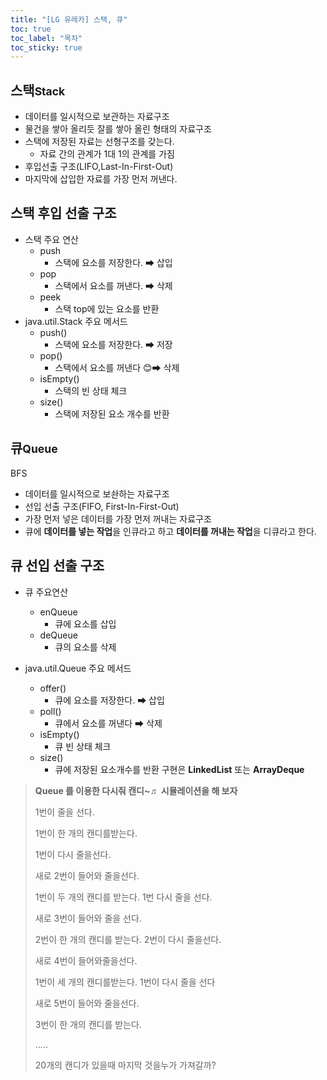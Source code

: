 ```yaml
---
title: "[LG 유레카] 스택, 큐"
toc: true
toc_label: "목차"
toc_sticky: true
---
```


## 스택<small>Stack</small>
- 데이터를 일시적으로 보관하는 자료구조
- 물건을 쌓아 올리듯 잘를 쌓아 올린 형태의 자료구조
- 스택에 저장된 자료는 선형구조를 갖는다.
  - 자료 간의 관계가 1대 1의 관계를 가짐
- 후입선출 구조(LIFO,Last-In-First-Out)
- 마지막에 삽입한 자료를 가장 먼저 꺼낸다.


## 스택 후입 선출 구조
- 스택 주요 연산
  - push
    - 스택에 요소를 저장한다. ➡ 삽입
  - pop
    - 스택에서 요소를 꺼낸다. ➡ 삭제
  - peek
    - 스택 top에 있는 요소를 반환
- java.util.Stack 주요 메서드
  - push()
    - 스택에 요소를 저장한다. ➡ 저장
  - pop()
    - 스택에서 요소를 꺼낸다 😊➡ 삭제
  - isEmpty()
    - 스택의 빈 상태 체크
  - size()
    - 스택에 저장된 요소 개수를 반환


## 큐<small>Queue</small>
BFS
- 데이터를 일시적으로 보솬하는 자료구조
- 선입 선출 구조(FIFO, First-In-First-Out)
- 가장 먼저 넣은 데이터를 가장 먼저 꺼내는 자료구조
- 큐에 **데이터를 넣는 작업**을 <span class="hlm">인큐</span>라고 하고 **데이터를 꺼내는 작업**을 <span class="hlm">디큐</span>라고 한다.


## 큐 선입 선출 구조
- 큐 주요연산
  - enQueue
    - 큐에 요소를 삽입
  - deQueue
    - 큐의 요소를 삭제

- java.util.Queue 주요 메서드
  - offer()
    - 큐에 요소를 저장한다. ➡ 삽입
  - poll()
    - 큐에서 요소를 꺼낸다 ➡ 삭제
  - isEmpty()
    - 큐 빈 상태 체크
  - size()
    - 큐에 저장된 요소개수를 반환
구현은 **LinkedList** 또는 **ArrayDeque**

> **Queue 를 이용한 다시줘 캔디~♬ 시뮬레이션을 해 보자**
>
> 1번이 줄을 선다.
>
> 1번이  한 개의 캔디를받는다.
>
> 1번이 다시 줄을선다.
>
> 새로 2번이 들어와 줄을선다.
>
> 1번이 두 개의 캔디를 받는다.
> 1번 다시 줄을 선다.
>
> 새로 3번이 들어와 줄을 선다.
>
> 2번이 한 개의 캔디를 받는다.
> 2번이 다시 줄을선다.
>
> 새로 4번이 들어와줄을선다.
>
> 1번이 세 개의 캔디를받는다.
> 1번이 다시 줄을 선다
>
>  새로 5번이 들어와 줄을선다.
>
> 3번이 한 개의 캔디를 받는다.
>
> …..
>
> 20개의  캔디가 있을때 마지막 것을누가
> 가져갈까?



